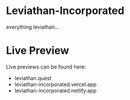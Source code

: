 # Leviathan-Incorporated
everything leviathan...
# Live Preview
Live previews can be found here:
- leviathan.quest
- leviathan-incorporated.vercel.app
- leviathan-incorporated.netlify.app
